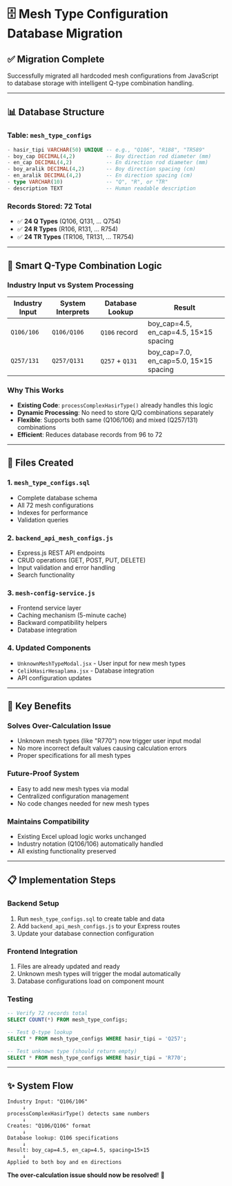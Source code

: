 # 🗄️ Mesh Type Configuration Database Migration

## ✅ **Migration Complete**

Successfully migrated all hardcoded mesh configurations from JavaScript to database storage with intelligent Q-type combination handling.

---

## 📊 **Database Structure**

### Table: `mesh_type_configs`
```sql
- hasir_tipi VARCHAR(50) UNIQUE -- e.g., "Q106", "R188", "TR589"  
- boy_cap DECIMAL(4,2)          -- Boy direction rod diameter (mm)
- en_cap DECIMAL(4,2)           -- En direction rod diameter (mm)
- boy_aralik DECIMAL(4,2)       -- Boy direction spacing (cm)
- en_aralik DECIMAL(4,2)        -- En direction spacing (cm)
- type VARCHAR(10)              -- "Q", "R", or "TR"
- description TEXT              -- Human readable description
```

### **Records Stored: 72 Total**
- ✅ **24 Q Types** (Q106, Q131, ... Q754)
- ✅ **24 R Types** (R106, R131, ... R754) 
- ✅ **24 TR Types** (TR106, TR131, ... TR754)

---

## 🧠 **Smart Q-Type Combination Logic**

### **Industry Input vs System Processing**

| Industry Input | System Interprets | Database Lookup | Result |
|----------------|-------------------|-----------------|--------|
| `Q106/106` | `Q106/Q106` | `Q106` record | boy_cap=4.5, en_cap=4.5, 15×15 spacing |
| `Q257/131` | `Q257/Q131` | `Q257` + `Q131` | boy_cap=7.0, en_cap=5.0, 15×15 spacing |

### **Why This Works**
- **Existing Code**: `processComplexHasirType()` already handles this logic
- **Dynamic Processing**: No need to store Q/Q combinations separately  
- **Flexible**: Supports both same (Q106/106) and mixed (Q257/131) combinations
- **Efficient**: Reduces database records from 96 to 72

---

## 🔧 **Files Created**

### 1. **`mesh_type_configs.sql`**
- Complete database schema
- All 72 mesh configurations  
- Indexes for performance
- Validation queries

### 2. **`backend_api_mesh_configs.js`**
- Express.js REST API endpoints
- CRUD operations (GET, POST, PUT, DELETE)
- Input validation and error handling
- Search functionality

### 3. **`mesh-config-service.js`**
- Frontend service layer
- Caching mechanism (5-minute cache)
- Backward compatibility helpers
- Database integration

### 4. **Updated Components**
- `UnknownMeshTypeModal.jsx` - User input for new mesh types
- `CelikHasirHesaplama.jsx` - Database integration
- API configuration updates

---

## 🚀 **Key Benefits**

### **Solves Over-Calculation Issue**
- Unknown mesh types (like "R770") now trigger user input modal
- No more incorrect default values causing calculation errors
- Proper specifications for all mesh types

### **Future-Proof System**  
- Easy to add new mesh types via modal
- Centralized configuration management
- No code changes needed for new mesh types

### **Maintains Compatibility**
- Existing Excel upload logic works unchanged
- Industry notation (Q106/106) automatically handled
- All existing functionality preserved

---

## 📋 **Implementation Steps**

### **Backend Setup**
1. Run `mesh_type_configs.sql` to create table and data
2. Add `backend_api_mesh_configs.js` to your Express routes
3. Update your database connection configuration

### **Frontend Integration**  
1. Files are already updated and ready
2. Unknown mesh types will trigger the modal automatically
3. Database configurations load on component mount

### **Testing**
```sql
-- Verify 72 records total
SELECT COUNT(*) FROM mesh_type_configs;

-- Test Q-type lookup  
SELECT * FROM mesh_type_configs WHERE hasir_tipi = 'Q257';

-- Test unknown type (should return empty)
SELECT * FROM mesh_type_configs WHERE hasir_tipi = 'R770';
```

---

## ✨ **System Flow**

```
Industry Input: "Q106/106"
     ↓
processComplexHasirType() detects same numbers  
     ↓
Creates: "Q106/Q106" format
     ↓
Database lookup: Q106 specifications
     ↓  
Result: boy_cap=4.5, en_cap=4.5, spacing=15×15
     ↓
Applied to both boy and en directions
```

**The over-calculation issue should now be resolved!** 🎯